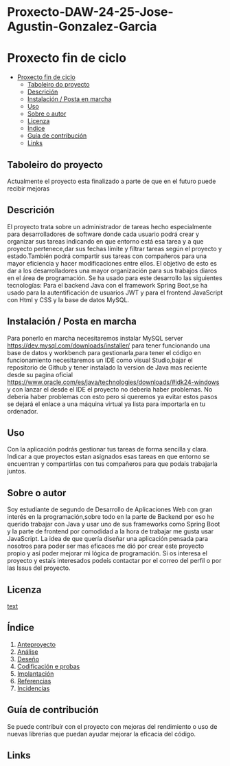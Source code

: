 # Proxecto-DAW-24-25-Jose-Agustin-Gonzalez-Garcia

# Proxecto fin de ciclo

- [Proxecto fin de ciclo](#proxecto-fin-de-ciclo)
  - [Taboleiro do proyecto](#taboleiro-do-proyecto)
  - [Descrición](#descrición)
  - [Instalación / Posta en marcha](#instalación--posta-en-marcha)
  - [Uso](#uso)
  - [Sobre o autor](#sobre-o-autor)
  - [Licenza](#licenza)
  - [Índice](#índice)
  - [Guía de contribución](#guía-de-contribución)
  - [Links](#links)


## Taboleiro do proyecto

Actualmente el proyecto esta finalizado a parte de que en el futuro puede recibir mejoras

## Descrición

El proyecto trata sobre un administrador de tareas hecho especialmente para desarrolladores de software donde cada usuario podrá crear y organizar sus tareas indicando en que entorno está esa tarea y a que proyecto pertenece,dar sus fechas límite y filtrar tareas según el proyecto y estado.También podrá compartir sus tareas con compañeros para una mayor eficiencia y hacer modificaciones entre ellos.
El objetivo de esto es dar a los desarrolladores una mayor organización para sus trabajos diaros en el área de programación.
Se ha usado para este desarrollo las siguientes tecnologías:
Para el backend Java con el framework Spring Boot,se ha usado para la autentificación de usuarios JWT y para el frontend JavaScript con Html y CSS y la base de datos MySQL.

## Instalación / Posta en marcha

Para ponerlo en marcha necesitaremos instalar MySQL server https://dev.mysql.com/downloads/installer/ para tener funcionando una base de datos y workbench para gestionarla,para tener el código en funcionamiento necesitaremos un IDE como visual Studio,bajar el repositorio de Github y tener instalado la version de Java mas reciente desde su pagina oficial https://www.oracle.com/es/java/technologies/downloads/#jdk24-windows y con lanzar el desde el IDE el proyecto no deberia haber problemas. No deberia haber problemas con esto pero si queremos ya evitar estos pasos se dejará el enlace a una máquina virtual ya lista para importarla en tu ordenador.

## Uso

Con la aplicación podrás gestionar tus tareas de forma sencilla y clara. Indicar a que proyectos estan asignados esas tareas en que entorno se encuentran y compartirlas con tus compañeros para que podais trabajarla juntos.

## Sobre o autor

Soy estudiante de segundo de Desarrollo de Aplicaciones Web con gran interés en la programación,sobre todo en la parte de Backend por eso he querido trabajar con Java y usar uno de sus frameworks como Spring Boot y la parte de frontend por comodidad a la hora de trabajar me gusta usar JavaScript.
La idea de que quería diseñar una aplicación pensada para nosotros para poder ser mas eficaces me dió por crear este proyecto propio y así poder mejorar mi lógica de programación.
Si os interesa el proyecto y estaís interesados podeís contactar por el correo del perfil o por las Issus del proyecto.

## Licenza

[text](LICENSE)

## Índice

1. [Anteproyecto](doc/templates/1_Anteproxecto.md)
2. [Análise](doc/templates/2_Analise.md)
3. [Deseño](doc/templates/3_Deseño.md)
4. [Codificación e probas](doc/templates/4_Codificacion_e_probas.md)
5. [Implantación](doc/templates/5_Implantación.md)
6. [Referencias](doc/templates/6_Referencias.md)
7. [Incidencias](doc/templates/7_Incidencias.md)

## Guía de contribución

Se puede contribuír con el proyecto con mejoras del rendimiento o uso de nuevas librerías que puedan ayudar mejorar la eficacia del código.

## Links

